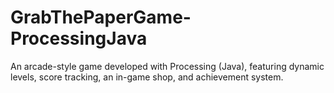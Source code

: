 # GrabThePaperGame-ProcessingJava
An arcade-style game developed with Processing (Java), featuring dynamic levels, score tracking, an in-game shop, and achievement system.
